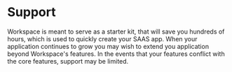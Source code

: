 # Support

Workspace is meant to serve as a starter kit, that will save you hundreds of hours, which is used to quickly create your SAAS app. When your application continues to grow you may wish to extend you application beyond Workspace's features. In the events that your features conflict with the core features, support may be limited.